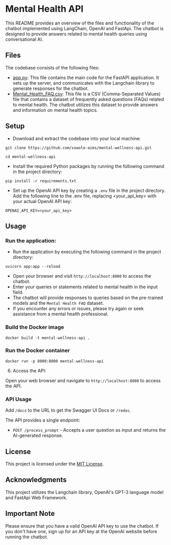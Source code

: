 # Mental Health API

This README provides an overview of the files and functionality of the chatbot implemented using LangChain, OpenAI and FastApi. The chatbot is designed to provide answers related to mental health queries using conversational AI. 
## Files
The codebase consists of the following files:

- [app.py](): This file contains the main code for the FastAPI application. It sets up the server, and communicates with the Langchain library to generate responses for the chatbot.
- [Mental_Health_FAQ.csv](): This file is a CSV (Comma-Separated Values) file that contains a dataset of frequently asked questions (FAQs) related to mental health. The chatbot utilizes this dataset to provide answers and information on mental health topics.

## Setup
-   Download and extract the codebase into your local machine:
```
git clone https://github.com/sowole-aims/mental-wellness-api.git
```

``` 
cd mental-wellness-api
```

- Install the required Python packages by running the following command in the project directory:
```
pip install -r requirements.txt
```
- Set up the OpenAI API key by creating a `.env` file in the project directory. Add the following line to the .env file, replacing <your_api_key> with your actual OpenAI API key:
~~~
OPENAI_API_KEY=<your_api_key>
~~~

## Usage
### Run the application:
- Run the application by executing the following command in the project directory:
```
uvicorn app:app --reload
```
- Open your browser and visit `http://localhost:8000` to access the chatbot.
- Enter your queries or statements related to mental health in the input field.
- The chatbot will provide responses to queries based on the pre-trained models and the `Mental Health FAQ` dataset.
- If you encounter any errors or issues, please try again or seek assistance from a mental health professional.


### Build the Docker image
```
docker build -t mental-wellness-api .
```
### Run the Docker container
```
docker run -p 8000:8000 mental-wellness-api
```
6. Access the API:

Open your web browser and navigate to `http://localhost:8000` to access the API.

### API Usage

Add `/docs` to the URL to get the Swagger UI Docs or `/redoc`.

The API provides a single endpoint:

- `POST /process_prompt` - Accepts a user question as input and returns the AI-generated response.

## License
This project is licensed under the [MIT License](LICENSE).

## Acknowledgments
This project utilizes the Langchain library, OpenAI's GPT-3 language model and FastApi Web Framework.

## Important Note
Please ensure that you have a valid OpenAI API key to use the chatbot. If you don't have one, sign up for an API key at the OpenAI website before running the chatbot.
